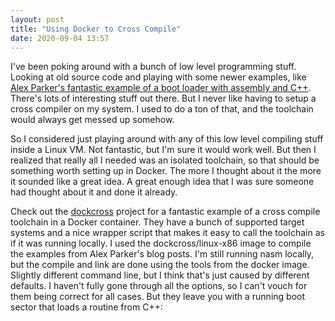 ```yaml
---
layout: post
title: "Using Docker to Cross Compile"
date: 2020-09-04 13:57
---
```

I've been poking around with a bunch of low level programming stuff. Looking
at old source code and playing with some newer examples, like
[Alex Parker's fantastic example of a boot loader with assembly and C++](http://3zanders.co.uk/2017/10/13/writing-a-bootloader/).
There's lots of interesting stuff out there. But I never like having to setup
a cross compiler on my system. I used to do a ton of that, and the toolchain
would always get messed up somehow.

So I considered just playing around with any of this low level compiling stuff
inside a Linux VM. Not fantastic, but I'm sure it would work well. But then I
realized that really all I needed was an isolated toolchain, so that should be
something worth setting up in Docker. The more I thought about it the more it
sounded like a great idea. A great enough idea that I was sure someone had
thought about it and done it already.

Check out the [dockcross](https://github.com/dockcross/dockcross) project for
a fantastic example of a cross compile toolchain in a Docker container. They 
have a bunch of supported target systems and a nice wrapper script that makes
it easy to call the toolchain as if it was running locally. I used the
dockcross/linux-x86 image to compile the examples from Alex Parker's blog
posts. I'm still running nasm locally, but the compile and link are done using
the tools from the docker image. Slightly different command line, but I think
that's just caused by different defaults. I haven't fully gone through all the
options, so I can't vouch for them being correct for all cases. But they leave
you with a running boot sector that loads a routine from C++:

<script src="https://gist.github.com/mikerowehl/ffaad752adc98a6286c6297d0a63c44b.js"></script>
